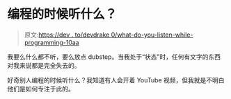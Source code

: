 # 编程的时候听什么？

> 原文:[https://dev . to/devdrake 0/what-do-you-listen-while-programming-10aa](https://dev.to/devdrake0/what-do-you-listen-to-while-programming-10aa)

我要么什么都不听，要么放点 dubstep。当我处于“状态”时，任何有文字的东西对我来说都是完全失去的。

好奇别人编程的时候听什么？我知道有人会开着 YouTube 视频，但我就是不明白他们是如何专注于此的。
